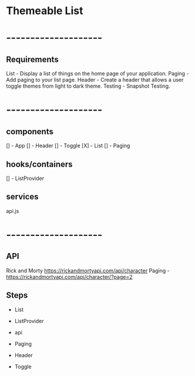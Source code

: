 # Themeable List

# --------------------

## Requirements

List - Display a list of things on the home page of your application.
Paging - Add paging to your list page.
Header - Create a header that allows a user toggle themes from light to dark theme.
Testing - Snapshot Testing.

# --------------------

## components
[] - App
[] - Header
[] - Toggle
[X] - List 
[] - Paging

## hooks/containers
[] - ListProvider

## services
api.js

# --------------------

## API
Rick and Morty
https://rickandmortyapi.com/api/character
Paging - https://rickandmortyapi.com/api/character/?page=2

## Steps
- List

- ListProvider
- api
- Paging
- Header
- Toggle